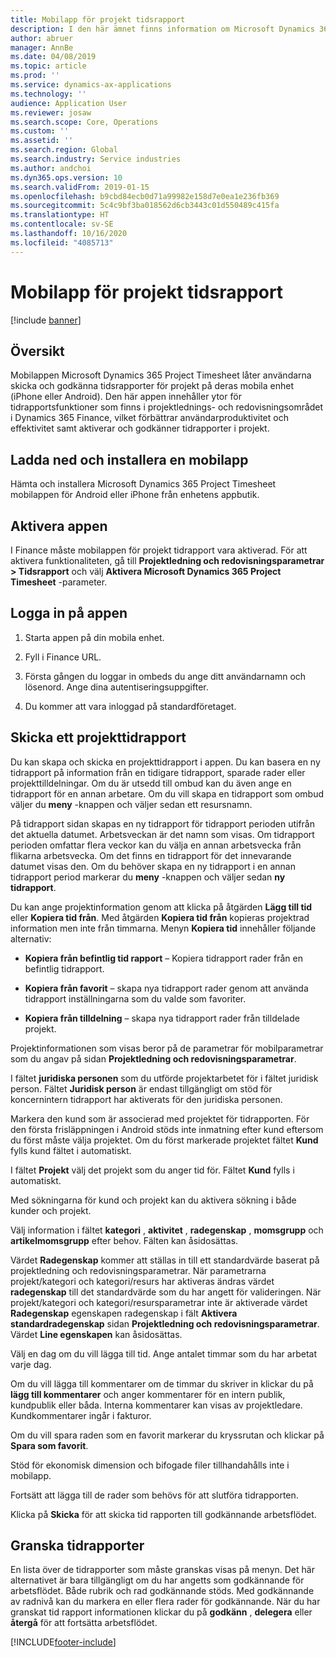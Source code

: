 ```yaml
---
title: Mobilapp för projekt tidsrapport
description: I den här ämnet finns information om Microsoft Dynamics 365 Project Timesheet mobilapp. Mobilappen tidsrapport låter användarna skicka och godkänna tidsrapporter för projekt på deras mobila enhet.
author: abruer
manager: AnnBe
ms.date: 04/08/2019
ms.topic: article
ms.prod: ''
ms.service: dynamics-ax-applications
ms.technology: ''
audience: Application User
ms.reviewer: josaw
ms.search.scope: Core, Operations
ms.custom: ''
ms.assetid: ''
ms.search.region: Global
ms.search.industry: Service industries
ms.author: andchoi
ms.dyn365.ops.version: 10
ms.search.validFrom: 2019-01-15
ms.openlocfilehash: b9cbd84ecb0d71a99982e158d7e0ea1e236fb369
ms.sourcegitcommit: 5c4c9bf3ba018562d6cb3443c01d550489c415fa
ms.translationtype: HT
ms.contentlocale: sv-SE
ms.lasthandoff: 10/16/2020
ms.locfileid: "4085713"
---
```

# <a name="project-timesheet-mobile-application"></a>Mobilapp för projekt tidsrapport

[!include [banner](../includes/banner.md)]

## <a name="overview"></a>Översikt

Mobilappen Microsoft Dynamics 365 Project Timesheet låter användarna skicka och godkänna tidsrapporter för projekt på deras mobila enhet (iPhone eller Android). Den här appen innehåller ytor för tidrapportsfunktioner som finns i projektlednings- och redovisningsområdet i Dynamics 365 Finance, vilket förbättrar användarproduktivitet och effektivitet samt aktiverar och godkänner tidrapporter i projekt.

## <a name="download-and-install-the-mobile-app"></a>Ladda ned och installera en mobilapp

Hämta och installera Microsoft Dynamics 365 Project Timesheet mobilappen för Android eller iPhone från enhetens appbutik.

## <a name="enable-the-app"></a>Aktivera appen 

I Finance måste mobilappen för projekt tidrapport vara aktiverad. För att aktivera funktionaliteten, gå till **Projektledning och redovisningsparametrar \> Tidsrapport** och välj **Aktivera Microsoft Dynamics 365 Project Timesheet** -parameter.

## <a name="sign-in-to-the-app"></a>Logga in på appen

1.  Starta appen på din mobila enhet.

2.  Fyll i Finance URL.

3.  Första gången du loggar in ombeds du ange ditt användarnamn och lösenord. Ange dina autentiseringsuppgifter.

4.  Du kommer att vara inloggad på standardföretaget.

## <a name="submit-a-project-timesheet"></a>Skicka ett projekttidrapport

Du kan skapa och skicka en projekttidrapport i appen. Du kan basera en ny tidrapport på information från en tidigare tidrapport, sparade rader eller projekttilldelningar. Om du är utsedd till ombud kan du även ange en tidrapport för en annan arbetare. Om du vill skapa en tidrapport som ombud väljer du **meny** -knappen och väljer sedan ett resursnamn.

På tidrapport sidan skapas en ny tidrapport för tidrapport perioden utifrån det aktuella datumet. Arbetsveckan är det namn som visas. Om tidrapport perioden omfattar flera veckor kan du välja en annan arbetsvecka från flikarna arbetsvecka.
Om det finns en tidrapport för det innevarande datumet visas den. Om du behöver skapa en ny tidrapport i en annan tidrapport period markerar du **meny** -knappen och väljer sedan **ny tidrapport**.

Du kan ange projektinformation genom att klicka på åtgärden **Lägg till tid** eller **Kopiera tid från**. Med åtgärden **Kopiera tid från** kopieras projektrad information men inte från timmarna. Menyn **Kopiera tid** innehåller följande alternativ:

- **Kopiera från befintlig tid rapport** – Kopiera tidrapport rader från en befintlig tidrapport.

- **Kopiera från favorit** – skapa nya tidrapport rader genom att använda tidrapport inställningarna som du valde som favoriter.

- **Kopiera från tilldelning** – skapa nya tidrapport rader från tilldelade projekt.

Projektinformationen som visas beror på de parametrar för mobilparametrar som du angav på sidan **Projektledning och redovisningsparametrar**.

I fältet **juridiska personen** som du utförde projektarbetet för i fältet juridisk person. Fältet **Juridisk person** är endast tillgängligt om stöd för koncernintern tidrapport har aktiverats för den juridiska personen.

Markera den kund som är associerad med projektet för tidrapporten. För den första frisläppningen i Android stöds inte inmatning efter kund eftersom du först måste välja projektet. Om du först markerade projektet fältet **Kund** fylls kund fältet i automatiskt.

I fältet **Projekt** välj det projekt som du anger tid för. Fältet **Kund** fylls i automatiskt.

Med sökningarna för kund och projekt kan du aktivera sökning i både kunder och projekt.

Välj information i fältet **kategori** , **aktivitet** , **radegenskap** , **momsgrupp** och **artikelmomsgrupp** efter behov. Fälten kan åsidosättas.

Värdet **Radegenskap** kommer att ställas in till ett standardvärde baserat på projektledning och redovisningsparametrar. När parametrarna projekt/kategori och kategori/resurs har aktiveras ändras värdet **radegenskap** till det standardvärde som du har angett för valideringen. När projekt/kategori och kategori/resursparametrar inte är aktiverade värdet **Radegenskap** egenskapen radegenskap i fält **Aktivera standardradegenskap** sidan **Projektledning och redovisningsparametrar**. Värdet **Line egenskapen** kan åsidosättas.

Välj en dag om du vill lägga till tid. Ange antalet timmar som du har arbetat varje dag.

Om du vill lägga till kommentarer om de timmar du skriver in klickar du på **lägg till kommentarer** och anger kommentarer för en intern publik, kundpublik eller båda.
Interna kommentarer kan visas av projektledare. Kundkommentarer ingår i fakturor.

Om du vill spara raden som en favorit markerar du kryssrutan och klickar på **Spara som favorit**.

Stöd för ekonomisk dimension och bifogade filer tillhandahålls inte i mobilapp.

Fortsätt att lägga till de rader som behövs för att slutföra tidrapporten.

Klicka på **Skicka** för att skicka tid rapporten till godkännande arbetsflödet.

## <a name="review-timesheets"></a>Granska tidrapporter

En lista över de tidrapporter som måste granskas visas på menyn. Det här alternativet är bara tillgängligt om du har angetts som godkännande för arbetsflödet. Både rubrik och rad godkännande stöds. Med godkännande av radnivå kan du markera en eller flera rader för godkännande. När du har granskat tid rapport informationen klickar du på **godkänn** , **delegera** eller **återgå** för att fortsätta arbetsflödet.


[!INCLUDE[footer-include](../includes/footer-banner.md)]